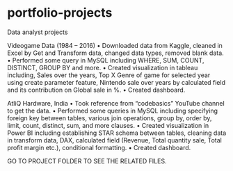 # portfolio-projects
Data analyst projects

Videogame Data (1984 – 2016)
•	Downloaded data from Kaggle, cleaned in Excel by Get and Transform data, changed data types, removed blank data.
•	Performed some query in MySQL including WHERE, SUM, COUNT, DISTINCT, GROUP BY and more.
•	Created visualization in tableau including, Sales over the years, Top X Genre of game for selected year using create parameter feature, Nintendo sale over years by calculated field and its contribution on Global sale in %.
•	Created dashboard.

AtliQ Hardware, India 
•	Took reference from “codebasics” YouTube channel to get the data.
•	Performed some queries in MySQL including specifying foreign key between tables, various join operations, group by, order by, limit, count, distinct, sum, and more clauses.
•	Created visualization in Power BI including establishing STAR schema between tables, cleaning data in transform data, DAX, calculated field (Revenue, Total quantity sale, Total profit margin etc.), conditional formatting.
•	Created dashboard. 


GO TO PROJECT FOLDER TO SEE THE RELATED FILES.
